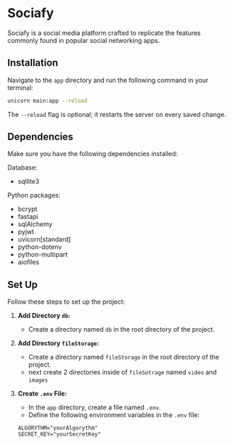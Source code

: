 # Sociafy

Sociafy is a social media platform crafted to replicate the features commonly found in popular social networking apps.

## Installation

Navigate to the `app` directory and run the following command in your terminal:


```bash
unicorn main:app --reload
```

The `--reload` flag is optional; it restarts the server on every saved change.

## Dependencies

Make sure you have the following dependencies installed:

Database:
   - sqllite3 

Python packages:
- bcrypt 
- fastapi
- sqlAlchemy
- pyjwt
- uvicorn[standard]
- python-dotenv
- python-multipart
- aiofiles

## Set Up

Follow these steps to set up the project:

1. **Add Directory `db`:**
   - Create a directory named `db` in the root directory of the project.

2. **Add Directory `fileStorage`:**
   - Create a directory named `fileStorage` in the root directory of the project.
   - next create 2 directories inside of `fileSotrage` named `video` and `images`

3. **Create `.env` File:**
   - In the `app` directory, create a file named `.env`.
   - Define the following environment variables in the `.env` file:

   ```plaintext
   ALGORYTHM="yourAlgorythm"  
   SECRET_KEY="yourSecretKey"
    ```
